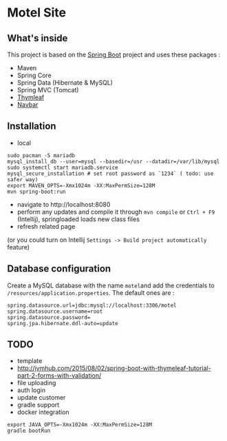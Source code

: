 # Motel Site

## What's inside
This project is based on the [Spring Boot](http://projects.spring.io/spring-boot/) project and uses these packages :
- Maven
- Spring Core
- Spring Data (Hibernate & MySQL)
- Spring MVC (Tomcat)
- [Thymleaf](www.thymeleaf.org)
- [Navbar](https://bootsnipp.com/snippets/featured/fancy-sidebar-navigation)

## Installation

- local
```
sudo pacman -S mariadb
mysql_install_db --user=mysql --basedir=/usr --datadir=/var/lib/mysql
sudo systemctl start mariadb.service
mysql_secure_installation # set root password as `1234` ( todo: use safer way)
export MAVEN_OPTS=-Xmx1024m -XX:MaxPermSize=128M
mvn spring-boot:run
```
- navigate to http://localhost:8080
- perform any updates and compile it through `mvn compile` or `Ctrl + F9` (Intellij), springloaded loads new class files
- refresh related page

(or you could turn on Intellij `Settings -> Build project automatically` feature)

## Database configuration 
Create a MySQL database with the name `motel`and add the credentials to `/resources/application.properties`.
The default ones are :

```
spring.datasource.url=jdbc:mysql://localhost:3306/motel
spring.datasource.username=root
spring.datasource.password=
spring.jpa.hibernate.ddl-auto=update
```

## TODO

- template
- http://jvmhub.com/2015/08/02/spring-boot-with-thymeleaf-tutorial-part-2-forms-with-validation/
- file uploading
- auth login
- update customer
- gradle support
- docker integration

```
export JAVA_OPTS=-Xmx1024m -XX:MaxPermSize=128M
gradle bootRun
```
